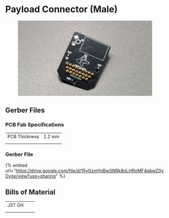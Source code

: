 # Payload Connector (Male)



<figure><img src="../.gitbook/assets/20231030_235255.jpg" alt=""><figcaption></figcaption></figure>



## Gerber Files

### PCB Fab Specifications

|               |        |
| ------------- | ------ |
| PCB Thickness | 1.2 mm |
|               |        |
|               |        |

### Gerber File

{% embed url="https://drive.google.com/file/d/15yGzmYnBwSNRk8nLHRvMF4qbwZ0yDygx/view?usp=sharing" %}

## Bills of Material



|        |   |   |
| ------ | - | - |
| JST GH |   |   |
|        |   |   |
|        |   |   |
